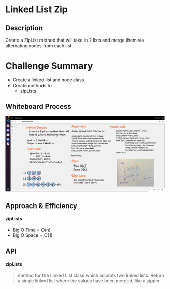 ﻿# Linked List Zip

## Description

Create a ZipList method that will take in 2 lists and merge them via alternating nodes from each list

# Challenge Summary
- Create a linked list and node class 
- Create methods to 
  - zipLists


## Whiteboard Process
![zipLists - Whiteboard](assest/zipLists.png)


## Approach & Efficiency
#### zipLists
- Big O Time = O(n) 
- Big O Space = O(1)

## API
#### zipLists
> method for the Linked List class which accepts two linked lists. 
Return a single linked list where the values have been merged, like a zipper.​